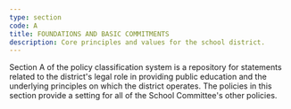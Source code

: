 ```yaml
---
type: section
code: A
title: FOUNDATIONS AND BASIC COMMITMENTS
description: Core principles and values for the school district.
---
```


Section A of the policy classification system is a repository for statements related to the district's legal role in providing public education and the underlying principles on which the district operates.  The policies in this section provide a setting for all of the School Committee's other policies.

